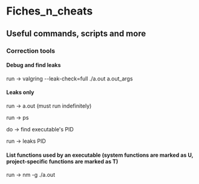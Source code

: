 # Fiches_n_cheats
## Useful commands, scripts and more

### Correction tools

#### Debug and find leaks

run -> valgring --leak-check=full ./a.out a.out_args
 
#### Leaks only

run -> a.out (must run indefinitely)

run -> ps

   do -> find executable's PID
   
run -> leaks PID

#### List functions used by an executable (system functions are marked as U, project-specific functions are marked as T)

run -> nm -g ./a.out
